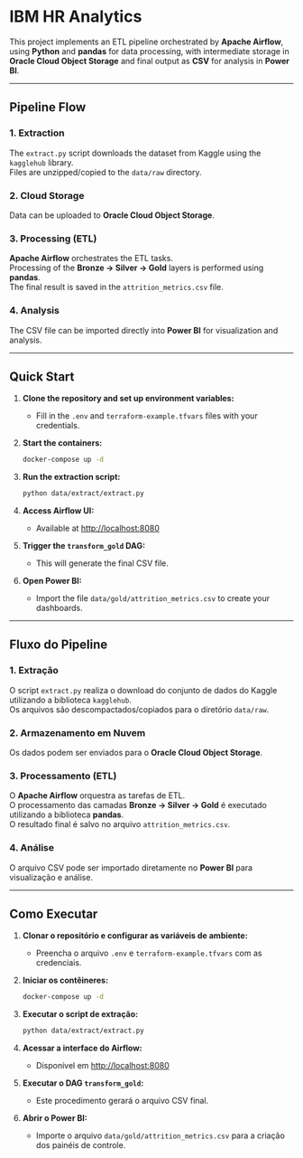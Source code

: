 # IBM HR Analytics

This project implements an ETL pipeline orchestrated by **Apache Airflow**, using **Python** and **pandas** for data processing, with intermediate storage in **Oracle Cloud Object Storage** and final output as **CSV** for analysis in **Power BI**.

---

## Pipeline Flow

### 1. Extraction
The `extract.py` script downloads the dataset from Kaggle using the `kagglehub` library.  
Files are unzipped/copied to the `data/raw` directory.

### 2. Cloud Storage
Data can be uploaded to **Oracle Cloud Object Storage**.

### 3. Processing (ETL)
**Apache Airflow** orchestrates the ETL tasks.  
Processing of the **Bronze → Silver → Gold** layers is performed using **pandas**.  
The final result is saved in the `attrition_metrics.csv` file.

### 4. Analysis
The CSV file can be imported directly into **Power BI** for visualization and analysis.

---

## Quick Start

1. **Clone the repository and set up environment variables:**
   - Fill in the `.env` and `terraform-example.tfvars` files with your credentials.

2. **Start the containers:**
   ```sh
   docker-compose up -d
   ```

3. **Run the extraction script:**
   ```sh
   python data/extract/extract.py
   ```

4. **Access Airflow UI:**
   - Available at [http://localhost:8080](http://localhost:8080)

5. **Trigger the `transform_gold` DAG:**
   - This will generate the final CSV file.

6. **Open Power BI:**
   - Import the file `data/gold/attrition_metrics.csv` to create your dashboards.

---

## Fluxo do Pipeline

### 1. Extração
O script `extract.py` realiza o download do conjunto de dados do Kaggle utilizando a biblioteca `kagglehub`.  
Os arquivos são descompactados/copiados para o diretório `data/raw`.

### 2. Armazenamento em Nuvem
Os dados podem ser enviados para o **Oracle Cloud Object Storage**.

### 3. Processamento (ETL)
O **Apache Airflow** orquestra as tarefas de ETL.  
O processamento das camadas **Bronze → Silver → Gold** é executado utilizando a biblioteca **pandas**.  
O resultado final é salvo no arquivo `attrition_metrics.csv`.

### 4. Análise
O arquivo CSV pode ser importado diretamente no **Power BI** para visualização e análise.

---

## Como Executar

1. **Clonar o repositório e configurar as variáveis de ambiente:**
   - Preencha o arquivo `.env` e `terraform-example.tfvars` com as credenciais.

2. **Iniciar os contêineres:**
   ```sh
   docker-compose up -d
   ```

3. **Executar o script de extração:**
   ```sh
   python data/extract/extract.py
   ```

4. **Acessar a interface do Airflow:**
   - Disponível em [http://localhost:8080](http://localhost:8080)

5. **Executar o DAG `transform_gold`:**
   - Este procedimento gerará o arquivo CSV final.

6. **Abrir o Power BI:**
   - Importe o arquivo `data/gold/attrition_metrics.csv` para a criação dos painéis de controle.